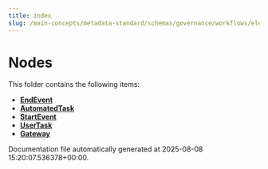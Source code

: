 ```yaml
---
title: index
slug: /main-concepts/metadata-standard/schemas/governance/workflows/elements/nodes
---
```


# Nodes

This folder contains the following items:

- [**EndEvent**](/main-concepts/metadata-standard/schemas/governance/workflows/elements/nodes/endevent)
- [**AutomatedTask**](/main-concepts/metadata-standard/schemas/governance/workflows/elements/nodes/automatedtask)
- [**StartEvent**](/main-concepts/metadata-standard/schemas/governance/workflows/elements/nodes/startevent)
- [**UserTask**](/main-concepts/metadata-standard/schemas/governance/workflows/elements/nodes/usertask)
- [**Gateway**](/main-concepts/metadata-standard/schemas/governance/workflows/elements/nodes/gateway)


Documentation file automatically generated at 2025-08-08 15:20:07.536378+00:00.
